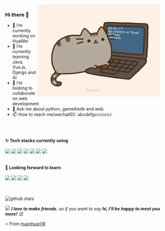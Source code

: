 <img align="right" alt="GIF" src="https://github.com/huanhuan18/huanhuan18/blob/master/pic/pusheencode.gif" />

### Hi there 👋
- 🔭 I’m currently working on HuaWei
- 🌱 I’m currently learning Java, Vue.js, Django and AI
- 👯 I’m looking to collaborate on web development
- 💬 Ask me about python, gameAIsdk and web
- 📫 How to reach me(wechatID): abcdefgccccccc


</br>
</br>
 
**✨ Tech stacks currently using** <br>
<br>
<code><a href="https://www.python.org/" target="_blank"><img height="50" src="https://www.vectorlogo.zone/logos/python/python-ar21.svg"></a></code>
<code><a href="https://developer.oracle.com/java/" target="_blank"><img height="50" src="https://www.vectorlogo.zone/logos/java/java-ar21.svg"></a></code>
<code><a href="https://code.djangoproject.com/" target="_blank"><img height="50" src="https://www.vectorlogo.zone/logos/djangoproject/djangoproject-ar21.svg"></a></code>
<code><a href="https://git-scm.com/" target="_blank"><img height="50" src="https://www.vectorlogo.zone/logos/git-scm/git-scm-ar21.svg"></a></code>
<code><a href="https://www.mysql.com/" target="_blank"><img height="50" src="https://www.vectorlogo.zone/logos/mysql/mysql-ar21.svg"></a></code>
<code><a href="https://www.ubuntu.com/" target="_blank"><img height="50" src="https://www.vectorlogo.zone/logos/ubuntu/ubuntu-ar21.svg"></a></code>
<code><a href="https://www.json.org/" target="_blank"><img height="50" src="https://www.vectorlogo.zone/logos/json/json-ar21.svg"></a></code>
<br>
<br>
<br>
**🌱 Looking forward to learn:** <br>
<br>
<code><a href="https://www.javascript.com/" target="_blank"><img height="50" src="https://www.vectorlogo.zone/logos/javascript/javascript-ar21.svg"></a></code>
<code><a href="https://reactjs.org/" target="_blank"><img height="50" src="https://www.vectorlogo.zone/logos/reactjs/reactjs-ar21.svg"></a></code>
<code><a href="https://cloud.google.com/" target="_blank"><img height="50" src="https://www.vectorlogo.zone/logos/google_cloud/google_cloud-ar21.svg"></a></code>
<code><a href="https://aws.amazon.com/" target="_blank"><img height="50" src="https://www.vectorlogo.zone/logos/amazon_aws/amazon_aws-ar21.svg"></a></code>
<br>
<br>
<br>

![github stats](https://github-readme-stats.vercel.app/api?username=huanhuan18&show_icons=true)

<img src="https://media.giphy.com/media/LnQjpWaON8nhr21vNW/giphy.gif" width="60"> <em><b>I love to make friends.</b> so if you want to say <b>hi, I'll be happy to meet you more!</b> 😊</em>

⭐️ From [huanhuan18](https://github.com/huanhuan18)
